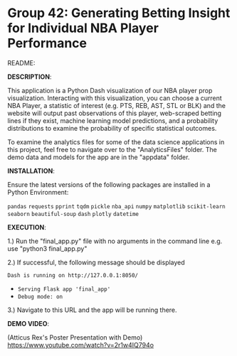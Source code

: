# Group 42: Generating Betting Insight for Individual NBA Player Performance 

README: 

**DESCRIPTION**: 

This application is a Python Dash visualization of our NBA player prop visualization. Interacting with this visualization, you can choose a current NBA Player, a statistic of interest (e.g. PTS, REB, AST, STL or BLK) and the website will output past observations of this player, web-scraped betting lines if they exist, machine learning model predictions, and a probability distributions to examine the probability of specific statistical outcomes. 

To examine the analytics files for some of the data science applications in this project, feel free to navigate over to the "AnalyticsFiles" folder. The demo data and models for the app are in the "appdata" folder. 

**INSTALLATION**: 

Ensure the latest versions of the following packages are installed in a Python Environment: 

`pandas`
`requests`
`pprint`
`tqdm`
`pickle`
`nba_api`
`numpy`
`matplotlib`
`scikit-learn`
`seaborn`
`beautiful-soup` 
`dash`
`plotly`
`datetime`
  
**EXECUTION**:

1.) Run the "final_app.py" file with no arguments in the command line 
e.g. use "python3 final_app.py" 

2.) If successful, the following message should be displayed 

`Dash is running on http://127.0.0.1:8050/`

 * `Serving Flask app 'final_app'`
 * `Debug mode: on`

3.) Navigate to this URL and the app will be running there. 

**DEMO VIDEO**: 

(Atticus Rex's Poster Presentation with Demo)
https://www.youtube.com/watch?v=2r1w4IQ794o


